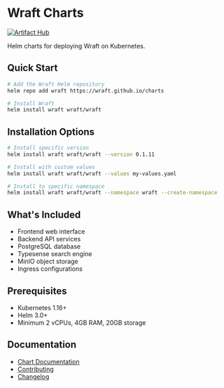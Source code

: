# Wraft Charts

[![Artifact Hub](https://img.shields.io/endpoint?url=https://artifacthub.io/badge/repository/wraft)](https://artifacthub.io/packages/helm/wraft/wraft)

Helm charts for deploying Wraft on Kubernetes.

## Quick Start

```bash
# Add the Wraft Helm repository
helm repo add wraft https://wraft.github.io/charts

# Install Wraft
helm install wraft wraft/wraft
```

## Installation Options

```bash
# Install specific version
helm install wraft wraft/wraft --version 0.1.11

# Install with custom values
helm install wraft wraft/wraft --values my-values.yaml

# Install to specific namespace
helm install wraft wraft/wraft --namespace wraft --create-namespace
```

## What's Included

- Frontend web interface
- Backend API services
- PostgreSQL database
- Typesense search engine
- MinIO object storage
- Ingress configurations

## Prerequisites

- Kubernetes 1.16+
- Helm 3.0+
- Minimum 2 vCPUs, 4GB RAM, 20GB storage

## Documentation

- [Chart Documentation](charts/wraft/README.md)
- [Contributing](CONTRIBUTING.md)
- [Changelog](CHANGELOG.md)
